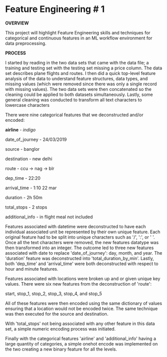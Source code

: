 # Feature Engineering # 1
**OVERVIEW**

This project will highlight Feature Engineering skills and techniques for categorical and continuous features in an ML workflow environment for data preprocessing.

**PROCESS**

I started by reading in the two data sets that came with the data file; a training and testing set with the testing set missing a price column. The data set describes plane flights and routes. I then did a quick top-level feature analysis of the data to understand feature structures, data types, and missing values (which were removed since there was only a single record with missing values). The two data sets were then concatenated so the cleaning could be applied to both datasets simultaneously. Lastly, some general cleaning was conducted to transform all text characters to lowercase characters

There were nine categorical features that we deconstructed and/or encoded:

**airline** - _indigo_

date_of_journey - 24/03/2019

source - banglor

destination - new delhi

route - ccu -> nag -> blr

dep_time - 22:20

arrival_time - 1:10 22 mar

duration - 2h 50m

total_stops - 2 stops

additional_info - in flight meal not included

Features associated with datetime were deconstructed to have each individual associated unit be represented by their own unique feature. Each original feature had to be split into unique characters such as '/', ':', or ' '. Once all the text characters were removed, the new features datatype was then transformed into an integer. The outcome led to three new features associated with date to replace 'date_of_journey': day, month, and year. The 'duration' feature was deconstructed into 'total_duration_by_min'. Lastly, both 'dep_time' and 'arrival_time' were both deconstructed with respect to hour and minute features.


Features associated with locations were broken up and or given unique key values. There were six new features from the deconstruction of 'route': 

start, stop_1, stop_2, stop_3, stop_4, and stop_5

All of these features were then encoded using the same dictionary of values ensuring that a location would not be encoded twice. The same technique was then executed for the source and destination.

With 'total_stops' not being associated with any other feature in this data set, a simple numeric encoding process was initiated.

Finally with the categorical features 'airline' and 'additional_info' having a large quantity of categories, a simple onehot encode was implemented on the two creating a new binary feature for all the levels.
